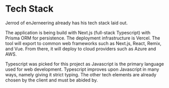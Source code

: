 # Tech Stack

Jerrod of enJerneering already has his tech stack laid out.

The application is being build with Next.js (full-stack Typescript) with Prisma ORM for persistence. The deployment infrastructure is Vercel. 
The tool will export to common web frameworks such as Next.js, React, Remix, and Vue. From there, it will deploy to cloud providers such as Azure and AWS.

Typescript was picked for this project as Javascript is the primary language used for web development. Typescript improves upon Javascript in many ways, namely giving it strict typing.
The other tech elements are already chosen by the client and must be abided by.
